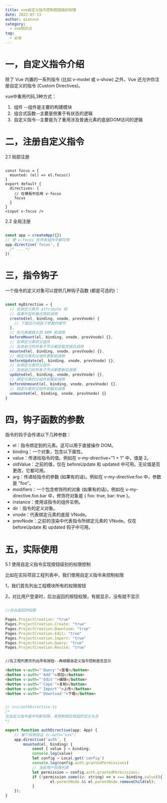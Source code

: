 ```yaml
---
title: vue自定义指令控制按钮级别权限
date: 2022-07-13  
author: qianxun
category: 
  - vue知识点
tag: 
  - 必会
---
```


<!--more-->



# 一，自定义指令介绍

除了 Vue 内置的一系列指令 (比如 v-model 或 v-show) 之外，Vue 还允许你注册自定义的指令 (Custom Directives)。

vue中重用代码,3种方式：

1. ​	组件 --组件是主要的构建模块
2. ​	组合式函数--主要是侧重于有状态的逻辑
3. ​	自定义指令--主要是为了重用涉及普通元素的底层DOM访问的逻辑


# 二，注册自定义指令

 2.1  局部注册

```vue

const focus = {
  mounted: (el) => el.focus()
}
export default {
  directives: {
    // 在模板中启用 v-focus
    focus
  }
}
<input v-focus />

```

2.2 全局注册

```javascript

const app = createApp({})
// 使 v-focus 在所有组件中都可用
app.directive('focus', {
  /* ... */
})

```

# 三，指令钩子

一个指令的定义对象可以提供几种钩子函数 (都是可选的)：

```javascript

const myDirective = {
  // 在绑定元素的 attribute 前
  // 或事件监听器应用前调用
  created(el, binding, vnode, prevVnode) {
    // 下面会介绍各个参数的细节
  },
  // 在元素被插入到 DOM 前调用
  beforeMount(el, binding, vnode, prevVnode) {},
  // 在绑定元素的父组件
  // 及他自己的所有子节点都挂载完成后调用
  mounted(el, binding, vnode, prevVnode) {},
  // 绑定元素的父组件更新前调用
  beforeUpdate(el, binding, vnode, prevVnode) {},
  // 在绑定元素的父组件
  // 及他自己的所有子节点都更新后调用
  updated(el, binding, vnode, prevVnode) {},
  // 绑定元素的父组件卸载前调用
  beforeUnmount(el, binding, vnode, prevVnode) {},
  // 绑定元素的父组件卸载后调用
  unmounted(el, binding, vnode, prevVnode) {}
}

```

#  四，钩子函数的参数

指令的钩子会传递以下几种参数：

- el：指令绑定到的元素。这可以用于直接操作 DOM。
- binding：一个对象，包含以下属性。
- value：传递给指令的值。例如在 v-my-directive="1 + 1" 中，值是 2。
- oldValue：之前的值，仅在 beforeUpdate 和 updated 中可用。无论值是否更改，它都可用。
- arg：传递给指令的参数 (如果有的话)。例如在 v-my-directive:foo 中，参数是 "foo"。
- modifiers：一个包含修饰符的对象 (如果有的话)。例如在 v-my-directive.foo.bar 中，修饰符对象是 { foo: true, bar: true }。
- instance：使用该指令的组件实例。
- dir：指令的定义对象。    
- vnode：代表绑定元素的底层 VNode。
- prevNode：之前的渲染中代表指令所绑定元素的 VNode。仅在 beforeUpdate 和 updated 钩子中可用。

#  五，实际使用

5.1 使用自定义指令实现按钮级别的权限控制

比如在实际项目工程列表中，我们使用自定义指令来控制权限

1，我们首先列出工程模块所有的权限按钮

2，对比用户登录时，后台返回的按钮权限，有就显示，没有就不显示

```javascript

//后台返回的权限

Pages.ProjectCreation: "true"
Pages.ProjectCreation.Create: "true"
Pages.ProjectCreation.Download: "true"
Pages.ProjectCreation.Edit: "true"
Pages.ProjectCreation.Import: "true"
Pages.ProjectCreation.Query: "true"
Pages.ProjectCreation.Revise: "true"

```

```html

//在工程列表页列出所有按钮--再根据自定义指令控制是否显示

<button v-auth="'Query'">查看</button>
<button v-auth="'Add'">添加</button>
<button v-auth="'Edit'">编辑</button>
<button v-auth="'Cope'">复制</button>
<button v-auth="'Import'">上传</button>
<button v-auth="'Download'">下载</button>

```

```javascript

// src/authDirective.ts 
/*
在自定义指令值中判断权限，来控制相应按钮的显示与否
*/

export function authDirective(app: App) {
    // 单个权限验证（v-auth="xxx"）
    app.directive('auth', {
        mounted(el, binding) {
            const { value } = binding;
            console.log(value)
            let config = Local.get('config')
            console.log(config.auth.grantedPermissions)
            // 当前用户权限列表
            let permission = config.auth.grantedPermissions;
            if (!permission.some((v: string) => v === binding.value)){
                    el.parentNode && el.parentNode.removeChild(el); 
            }     
    });  
}
```

